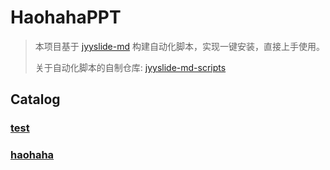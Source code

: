 # HaohahaPPT

> 本项目基于 [jyyslide-md](https://github.com/zweix123/jyyslide-md#install) 构建自动化脚本，实现一键安装，直接上手使用。
>
> 关于自动化脚本的自制仓库: [jyyslide-md-scripts](https://github.com/Haohahahaha/jyyslide-md-scripts)

## Catalog

### [test](./pages/test/index.html)

### [haohaha](./pages/haohaha/index.html)
